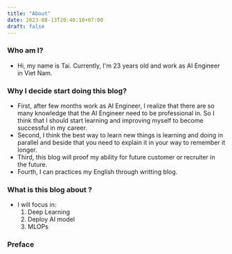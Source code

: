 ```yaml
---
title: "About"
date: 2023-08-13T20:40:10+07:00
draft: false
---
```

### Who am I?

- Hi, my name is Tai. Currently, I'm 23 years old and work as AI Engineer in Viet Nam.  

### Why I decide start doing this blog?

- First, after few months work as AI Engineer, I realize that there are so many knowledge that the AI Engineer need to be professional in. So I think that I should start learning and improving myself to become successful in my career.
- Second, I think the best way to learn new things is learning and doing in parallel and beside that you need to explain it in your way to remember it longer.
- Third, this blog will proof my ability for future customer or recruiter in the future.
- Fourth, I can practices my English through writting blog.
  
### What is this blog about ?

- I will focus in:
	1. Deep Learning
	2. Deploy AI model
	3. MLOPs

### Preface

